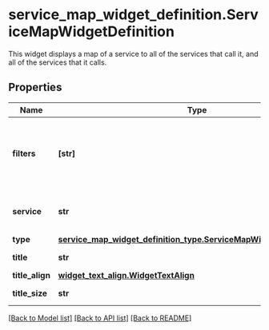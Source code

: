 # service_map_widget_definition.ServiceMapWidgetDefinition

This widget displays a map of a service to all of the services that call it, and all of the services that it calls.
## Properties
Name | Type | Description | Notes
------------ | ------------- | ------------- | -------------
**filters** | **[str]** | Your environment and primary tag (or * if enabled for your account). | 
**service** | **str** | The ID of the service you want to map. | 
**type** | [**service_map_widget_definition_type.ServiceMapWidgetDefinitionType**](ServiceMapWidgetDefinitionType.md) |  | 
**title** | **str** | The title of your widget. | [optional] 
**title_align** | [**widget_text_align.WidgetTextAlign**](WidgetTextAlign.md) |  | [optional] 
**title_size** | **str** | Size of the title. | [optional] 

[[Back to Model list]](README.md#documentation-for-models) [[Back to API list]](README.md#documentation-for-api-endpoints) [[Back to README]](README.md)


